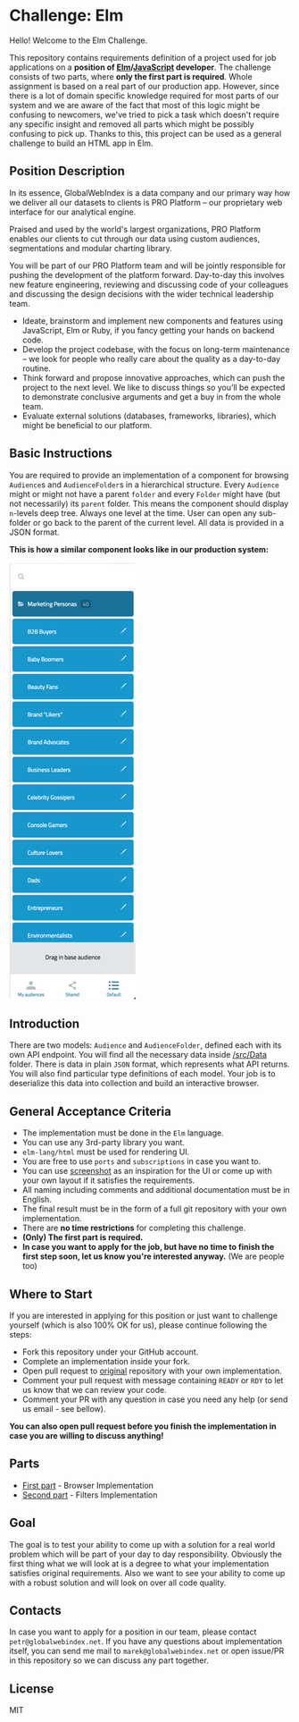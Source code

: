 # Challenge: Elm

Hello! Welcome to the Elm Challenge.

This repository contains requirements definition of a project used for job applications
on a **position of [Elm](https://elm-lang.org/)/[JavaScript](https://www.javascript.com/) developer**.
The challenge consists of two parts, where **only the first part is required**.
Whole assignment is based on a real part of our production app.
However, since there is a lot of domain specific knowledge required for most parts of our system
and we are aware of the fact that most of this logic might be confusing to newcomers, we've tried to
pick a task which doesn't require any specific insight and removed all parts which might be possibly confusing to pick up.
Thanks to this, this project can be used as a general challenge to build an HTML app in Elm.

## Position Description

In its essence, GlobalWebIndex is a data company and our primary way how we deliver all our datasets to clients is PRO Platform – our proprietary web interface for our analytical engine.

Praised and used by the world's largest organizations, PRO Platform enables our clients to cut through our data using custom audiences, segmentations and modular charting library.

You will be part of our PRO Platform team and will be jointly responsible for pushing the development of the platform forward.
Day-to-day this involves new feature engineering, reviewing and discussing code of your colleagues and discussing the design decisions with the wider technical leadership team.

- Ideate, brainstorm and implement new components and features using JavaScript, Elm or Ruby, if you fancy getting your hands on backend code.
- Develop the project codebase, with the focus on long-term maintenance – we look for people who really care about the quality as a day-to-day routine.
- Think forward and propose innovative approaches, which can push the project to the next level.
We like to discuss things so you’ll be expected to demonstrate conclusive arguments and get a buy in from the whole team.
- Evaluate external solutions (databases, frameworks, libraries), which might be beneficial to our platform.

## Basic Instructions

You are required to provide an implementation of a component for browsing `Audience`s and `AudienceFolder`s in a hierarchical structure.
Every `Audience` might or might not have a parent `folder` and every `Folder` might have (but not necessarily) its `parent` folder.
This means the component should display `n`-levels deep tree. Always one level at the time.
User can open any sub-folder or go back to the parent of the current level.
All data is provided in a JSON format.

**This is how a similar component looks like in our production system:**

![screenshot](media/screenshot.png)

## Introduction

There are two models: `Audience` and `AudienceFolder`, defined each with its own API endpoint.
You will find all the necessary data inside [/src/Data](/src/Data) folder. There is data in plain `JSON` format, which represents what API returns.
You will also find particular type definitions of each model. Your job is to deserialize this data into collection and build an interactive browser.

## General Acceptance Criteria

- The implementation must be done in the `Elm` language.
- You can use any 3rd-party library you want.
- `elm-lang/html` must be used for rendering UI.
- You are free to use `ports` and `subscriptions` in case you want to.
- You can use [screenshot](/media/screenshot.png) as an inspiration for the UI or come up with your own layout if it satisfies the requirements.
- All naming including comments and additional documentation must be in English.
- The final result must be in the form of a full git repository with your own implementation.
- There are **no time restrictions** for completing this challenge.
- **(Only) The first part is required.**
- **In case you want to apply for the job, but have no time to finish the first step soon, let us know you're interested anyway.** (We are people too)

## Where to Start

If you are interested in applying for this position or just want to challenge yourself (which is also 100% OK for us),
please continue following the steps:

- Fork this repository under your GitHub account.
- Complete an implementation inside your fork.
- Open pull request to [original](https://github.com/GlobalWebIndex/challenge-elm/) repository with your own implementation.
- Comment your pull request with message containing `READY` or `RDY` to let us know that we can review your code.
- Comment your PR with any question in case you need any help (or send us email - see bellow).

**You can also open pull request before you finish the implementation in case you are willing to discuss anything!**

## Parts

- [First part](FIRST_STEP.md) - Browser Implementation
- [Second part](SECOND_STEP.md) - Filters Implementation

## Goal

The goal is to test your ability to come up with a solution for a real world problem which will be part of your day to day responsibility.
Obviously the first thing what we will look at is a degree to what your implementation satisfies original requirements.
Also we want to see your ability to come up with a robust solution and will look on over all code quality.

## Contacts

In case you want to apply for a position in our team, please contact `petr@globalwebindex.net`.
If you have any questions about implementation itself, you can send me mail to `marek@globalwebindex.net`
or open issue/PR in this repository so we can discuss any part together.

## License

MIT
